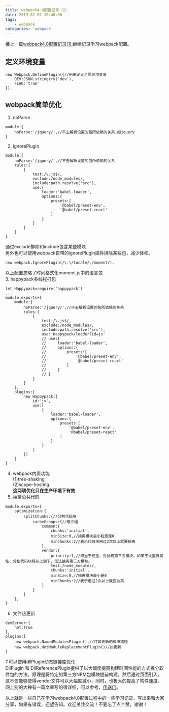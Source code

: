 ```yaml
---
title: webpack4.0配置记录（2）
date: 2019-02-02 10:40:56
tags:
	- webpack
categories: 'webpack'
---
```


接上一篇[webpack4.0配置记录(1)](https://rocky-191.github.io/2019/02/01/webpackConfig1/#more),继续记录学习webpack配置。

<!--more-->

## 定义环境变量

```
new Webpack.DefinePlugin({//用来定义全局环境变量
    DEV:JSON.stringify('dev'),
    FLAG:'true'
}),
```

## webpack简单优化
1. noParse
```
module:{
    noParse:'/jquery/',//不去解析设置的包所依赖的关系,如jquery
}
```

2. ignorePlugin
```
module:{
    noParse:'/jquery/',//不去解析设置的包所依赖的关系
    rules:[
        {
            test:/\.js$/,
            exclude:/node_modules/,
            include:path.resolve('src'),
            use:{
                loader:'babel-loader',
                options:{
                    presets:[
                        '@babel/preset-env',
                        '@babel/preset-react'
                    ]
                }
            }
        }
    ]
}
```
通过exclude排除和include包含某些模块  
另外也可以使用webpack自带的ignorePlugin插件排除某些包，减少体积。

```
new webpack.IgnorePlugin(/\.\/locale/,/moment/),
```
以上配置忽略了时间格式化moment.js中的语言包  
3. happypack多线程打包
```
let Happypack=require('happypack')
...
module.exports={
    module:{
        noParse:'/jquery/',//不去解析设置的包所依赖的关系
        rules:[
            {
                test:/\.js$/,
                exclude:/node_modules/,
                include:path.resolve('src'),
                use:'Happypack/loader?id=js'
                // use:{
                //     loader:'babel-loader',
                //     options:{
                //         presets:[
                //             '@babel/preset-env',
                //             '@babel/preset-react'
                //         ]
                //     }
                // }
            }
        ]
    },
    plugins:[
        new Happypack({
            id:'js',
            use:[
                {
                    loader:'babel-loader',
                    options:{
                        presets:[
                            '@babel/preset-env',
                            '@babel/preset-react'
                        ]
                    }
                }
            ]
        })
    ]
}
```
4. webpack内置功能  
  (1)tree-shaking  
  (2)scope-hosting  
  **这两项优化只在生产环境下有效**  
5. 抽离公共代码

```
module.exports={
    optimization:{
        splitChunks:{//分割代码块
            cacheGroups:{//缓冲组
                common:{
                    chunks:'initial',
                    minSize:0,//抽离模块最小粒度是0
                    minChunks:2//表示代码块用过2次以上就要抽离
                },
                vendor:{
                    priority:1,//相当于权重，先抽离第三方模块，如果不设置该属性，分割代码块将从上到下，无法抽离第三方模块。
                    test:/node_modules/,
                    chunks:'initial',
                    minSize:0,//抽离模块最小是0
                    minChunks:2//表示用过2次以上就要抽离
                }
            }
        }
    },
}
```
6. 文件热更新

```
devServer:{
    hot:true
},
plugins:[
    new webpack.NamedModulesPlugin(),//打印更新的模块路径
    new webpack.HotModuleReplacementPlugin()//热更新
]
```
7.可以使用dllPlugin动态链接库优化  
DllPlugin 和 DllReferencePlugin提供了以大幅度提高构建时间性能的方式拆分软件包的方法。原理是将特定的第三方NPM包模块提前构建，然后通过页面引入。这不仅能够使得vendor文件可以大幅度减小，同时，也极大的提高了构件速度。网上别的大神有一篇文章写的很详细，可以参考，[传送门](https://github.com/nicejade/vue-boilerplate-template/blob/master/build/webpack.dll.conf.js)。  

以上就是一些自己在学习webpack4.0配置过程中的一些学习记录，写出来和大家分享，如果有错误，还望告知。欢迎关注交流！不要忘了点个赞，谢谢！